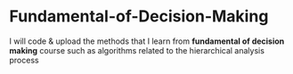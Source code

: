 # Fundamental-of-Decision-Making

I will code & upload the methods that I learn from **fundamental of decision making** course such as algorithms related to the hierarchical analysis process
